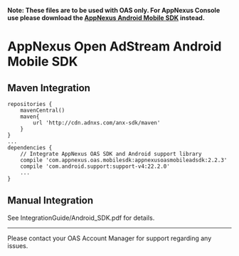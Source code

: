 __Note: These files are to be used with OAS only. For AppNexus Console use please download the [AppNexus Android Mobile SDK](https://github.com/appnexus/mobile-sdk-android) instead.__

AppNexus Open AdStream Android Mobile SDK
=======

Maven Integration
-----------

```
repositories { 
    mavenCentral() 
    maven{
        url 'http://cdn.adnxs.com/anx-sdk/maven' 
    }
}
... 
dependencies {
    // Integrate AppNexus OAS SDK and Android support library
    compile 'com.appnexus.oas.mobilesdk:appnexusoasmobileadsdk:2.2.3'
    compile 'com.android.support:support-v4:22.2.0'
    ...
}
```

Manual Integration
-----------

See IntegrationGuide/Android_SDK.pdf for details.

---
Please contact your OAS Account Manager for support regarding any issues.
